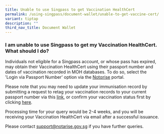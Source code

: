 ```yaml
---
title: Unable to use Singpass to get Vaccination HealthCert
permalink: /using-singpass/document-wallet/unable-to-get-vaccine-cert/
variant: tiptap
description: ""
third_nav_title: Document Wallet
---
```

<h3>I am unable to use Singpass to get my Vaccination HealthCert. What should I do?</h3>
<p>Individuals not eligible for a Singpass account, or whose pass has expired,
may obtain their Vaccination HealthCert using their passport number and
dates of vaccination recorded in MOH databases. To do so, select the 'Login
via Passport Number' option via the&nbsp;<a href="http://notarise.gov.sg/" rel="noopener" target="_blank"><u>Notαrise</u></a>&nbsp;portal.</p>
<p>Please note that you may need to update your immunisation record by submitting
a request to retag your vaccination records to your current passport number
via this <a href="https://go.gov.sg/health-cert-query" rel="noopener" target="_blank"><u>link</u></a>,
or confirm your vaccination status first by clicking <a href="https://go.gov.sg/vax-status-query" rel="noopener" target="_blank"><u>here</u></a>.</p>
<p>Processing time for your query would be 2-4 weeks, and you will be receiving
your Vaccination HealthCert via email after a successful issuance.</p>
<p>Please contact&nbsp;<a href="http://notarise.gov.sg/" rel="noopener noreferrer nofollow" target="_blank"><u>support@notarise.gov.sg</u></a>&nbsp;if
you have further queries.</p>